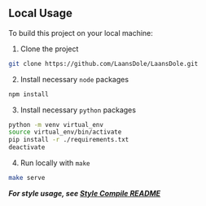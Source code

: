 ## Local Usage

To build this project on your local machine:
1. Clone the project
```bash
git clone https://github.com/LaansDole/LaansDole.git
```
2. Install necessary `node` packages
```bash
npm install
```
3. Install necessary `python` packages
```bash
python -m venv virtual_env
source virtual_env/bin/activate
pip install -r ./requirements.txt
deactivate 
```
4. Run locally with `make`
```bash
make serve
``` 

***For style usage, see [Style Compile README](../docs/style/README.md)***
